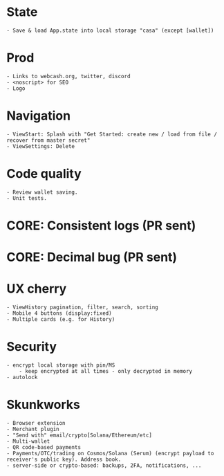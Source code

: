 # State
	- Save & load App.state into local storage "casa" (except [wallet])

# Prod
	- Links to webcash.org, twitter, discord
	- <noscript> for SEO
    - Logo

# Navigation
	- ViewStart: Splash with "Get Started: create new / load from file / recover from master secret"
	- ViewSettings: Delete

# Code quality
	- Review wallet saving.
	- Unit tests.

# CORE: Consistent logs (PR sent)
# CORE: Decimal bug (PR sent)

# UX cherry
	- ViewHistory pagination, filter, search, sorting
	- Mobile 4 buttons (display:fixed)
	- Multiple cards (e.g. for History)

# Security
	- encrypt local storage with pin/MS
		- keep encrypted at all times - only decrypted in memory
	- autolock

# Skunkworks
	- Browser extension
	- Merchant plugin
	- "Send with" email/crypto[Solana/Ethereum/etc]
	- Multi-wallet
	- QR code-based payments
	- Payments/OTC/trading on Cosmos/Solana (Serum) (encrypt payload to receiver's public key). Address book.
	- server-side or crypto-based: backups, 2FA, notifications, ...

